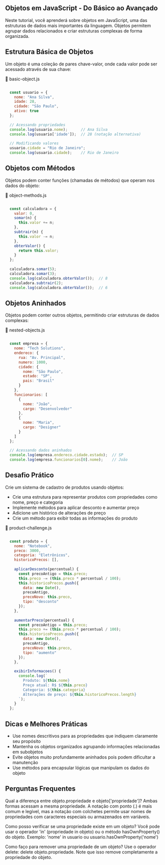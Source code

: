 ## Objetos em JavaScript - Do Básico ao Avançado
Neste tutorial, você aprenderá sobre objetos em JavaScript, uma das estruturas de dados mais importantes da linguagem. Objetos permitem agrupar dados relacionados e criar estruturas complexas de forma organizada.

## Estrutura Básica de Objetos
Um objeto é uma coleção de pares chave-valor, onde cada valor pode ser acessado através de sua chave:

📄 basic-object.js

```javascript

  const usuario = {
    nome: "Ana Silva",
    idade: 28,
    cidade: "São Paulo",
    ativo: true
  };
  
  // Acessando propriedades
  console.log(usuario.nome);      // Ana Silva
  console.log(usuario['idade']);  // 28 (notação alternativa)
  
  // Modificando valores
  usuario.cidade = "Rio de Janeiro";
  console.log(usuario.cidade);    // Rio de Janeiro
```

## Objetos com Métodos
Objetos podem conter funções (chamadas de métodos) que operam nos dados do objeto:

📄 object-methods.js

```javascript

  const calculadora = {
    valor: 0,
    somar(n) {
      this.valor += n;
    },
    subtrair(n) {
      this.valor -= n;
    },
    obterValor() {
      return this.valor;
    }
  };
  
  calculadora.somar(5);
  calculadora.somar(3);
  console.log(calculadora.obterValor());  // 8
  calculadora.subtrair(2);
  console.log(calculadora.obterValor());  // 6
```

## Objetos Aninhados
Objetos podem conter outros objetos, permitindo criar estruturas de dados complexas:

📄 nested-objects.js

```javascript

  const empresa = {
    nome: "Tech Solutions",
    endereco: {
      rua: "Av. Principal",
      numero: 1000,
      cidade: {
        nome: "São Paulo",
        estado: "SP",
        pais: "Brasil"
      }
    },
    funcionarios: [
      {
        nome: "João",
        cargo: "Desenvolvedor"
      },
      {
        nome: "Maria",
        cargo: "Designer"
      }
    ]
  };
  
  // Acessando dados aninhados
  console.log(empresa.endereco.cidade.estado);  // SP
  console.log(empresa.funcionarios[0].nome);    // João
```

## Desafio Prático
Crie um sistema de cadastro de produtos usando objetos:

- Crie uma estrutura para representar produtos com propriedades como nome, preço e categoria
- Implemente métodos para aplicar desconto e aumentar preço
- Adicione um histórico de alterações de preço
- Crie um método para exibir todas as informações do produto

📄 product-challenge.js

```javascript

  const produto = {
    nome: "Notebook",
    preco: 3000,
    categoria: "Eletrônicos",
    historicoPrecos: [],
    
    aplicarDesconto(percentual) {
      const precoAntigo = this.preco;
      this.preco -= (this.preco * percentual / 100);
      this.historicoPrecos.push({
        data: new Date(),
        precoAntigo,
        precoNovo: this.preco,
        tipo: "desconto"
      });
    },
    
    aumentarPreco(percentual) {
      const precoAntigo = this.preco;
      this.preco += (this.preco * percentual / 100);
      this.historicoPrecos.push({
        data: new Date(),
        precoAntigo,
        precoNovo: this.preco,
        tipo: "aumento"
      });
    },
    
    exibirInformacoes() {
      console.log(`
        Produto: ${this.nome}
        Preço atual: R$ ${this.preco}
        Categoria: ${this.categoria}
        Alterações de preço: ${this.historicoPrecos.length}
      `);
    }
  };
```

## Dicas e Melhores Práticas

- Use nomes descritivos para as propriedades que indiquem claramente seu propósito
- Mantenha os objetos organizados agrupando informações relacionadas em subobjetos
- Evite objetos muito profundamente aninhados pois podem dificultar a manutenção
- Use métodos para encapsular lógicas que manipulam os dados do objeto

## Perguntas Frequentes

Qual a diferença entre objeto.propriedade e objeto['propriedade']?
Ambas formas acessam a mesma propriedade. A notação com ponto (.) é mais comum e legível, mas a notação com colchetes permite usar nomes de propriedades com caracteres especiais ou armazenados em variáveis.

Como posso verificar se uma propriedade existe em um objeto?
Você pode usar o operador 'in' (propriedade in objeto) ou o método hasOwnProperty() do objeto. Exemplo: 'nome' in usuario ou usuario.hasOwnProperty('nome')

Como faço para remover uma propriedade de um objeto?
Use o operador delete: delete objeto.propriedade. Note que isso remove completamente a propriedade do objeto.